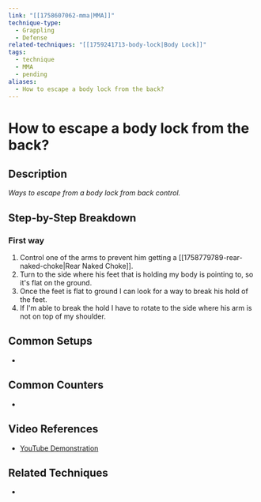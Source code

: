 ```yaml
---
link: "[[1758607062-mma|MMA]]"
technique-type:
  - Grappling
  - Defense
related-techniques: "[[1759241713-body-lock|Body Lock]]"
tags:
  - technique
  - MMA
  - pending
aliases:
  - How to escape a body lock from the back?
---
```

# How to escape a body lock from the back?

## Description
*Ways to escape from a body lock from back control.*

## Step-by-Step Breakdown
### First way
1. Control one of the arms to prevent him getting a [[1758779789-rear-naked-choke|Rear Naked Choke]].
2. Turn to the side where his feet that is holding my body is pointing to, so it's flat on the ground.
3. Once the feet is flat to ground I can look for a way to break his hold of the feet.
4. If I'm able to break the hold I have to rotate to the side where his arm is not on top of my shoulder.


## Common Setups
- 

## Common Counters
- 

## Video References
- [YouTube Demonstration]()

## Related Techniques
- 